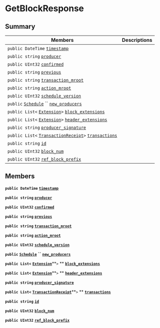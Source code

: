 # GetBlockResponse

## Summary

| Members                                                                                                                                                                                                                                                                  | Descriptions |
| ------------------------------------------------------------------------------------------------------------------------------------------------------------------------------------------------------------------------------------------------------------------------ | ------------ |
| `public DateTime` [`timestamp`](EosSharp--Core--Api--v1--GetBlockResponse.md#class\_eos\_sharp\_1\_1\_core\_1\_1\_api\_1\_1v1\_1\_1\_get\_block\_response\_1a7c1080ad92a1ef4681f70517d1a83f02)                                                                           |              |
| `public string` [`producer`](EosSharp--Core--Api--v1--GetBlockResponse.md#class\_eos\_sharp\_1\_1\_core\_1\_1\_api\_1\_1v1\_1\_1\_get\_block\_response\_1a9a4f7a7230cc3c422e0061ada8fc783f)                                                                              |              |
| `public UInt32` [`confirmed`](EosSharp--Core--Api--v1--GetBlockResponse.md#class\_eos\_sharp\_1\_1\_core\_1\_1\_api\_1\_1v1\_1\_1\_get\_block\_response\_1ac7c07b88e7b33c5ffba1de8f9cb8dcf1)                                                                             |              |
| `public string` [`previous`](EosSharp--Core--Api--v1--GetBlockResponse.md#class\_eos\_sharp\_1\_1\_core\_1\_1\_api\_1\_1v1\_1\_1\_get\_block\_response\_1a0efb59d85b9cfb8a4003fd4d2be02959)                                                                              |              |
| `public string` [`transaction_mroot`](EosSharp--Core--Api--v1--GetBlockResponse.md#class\_eos\_sharp\_1\_1\_core\_1\_1\_api\_1\_1v1\_1\_1\_get\_block\_response\_1a76b7f54a4399a51dabb7c5391b0e91c4)                                                                     |              |
| `public string` [`action_mroot`](EosSharp--Core--Api--v1--GetBlockResponse.md#class\_eos\_sharp\_1\_1\_core\_1\_1\_api\_1\_1v1\_1\_1\_get\_block\_response\_1a79485b4bc2806be07dd949a8a753c88d)                                                                          |              |
| `public UInt32` [`schedule_version`](EosSharp--Core--Api--v1--GetBlockResponse.md#class\_eos\_sharp\_1\_1\_core\_1\_1\_api\_1\_1v1\_1\_1\_get\_block\_response\_1ac514650c46a756b1d6206ae4b23f7261)                                                                      |              |
| `public` [`Schedule`](EosSharp--Core--Api--v1--Schedule.md) `` [`new_producers`](EosSharp--Core--Api--v1--GetBlockResponse.md#class\_eos\_sharp\_1\_1\_core\_1\_1\_api\_1\_1v1\_1\_1\_get\_block\_response\_1ab5d0f938b449ca3131c98672a06e8dd4)                          |              |
| `public List<` [`Extension`](EosSharp--Core--Api--v1--Extension.md)`>` [`block_extensions`](EosSharp--Core--Api--v1--GetBlockResponse.md#class\_eos\_sharp\_1\_1\_core\_1\_1\_api\_1\_1v1\_1\_1\_get\_block\_response\_1aa42b43ccb7d1bc43e99cd0e795e022fc)               |              |
| `public List<` [`Extension`](EosSharp--Core--Api--v1--Extension.md)`>` [`header_extensions`](EosSharp--Core--Api--v1--GetBlockResponse.md#class\_eos\_sharp\_1\_1\_core\_1\_1\_api\_1\_1v1\_1\_1\_get\_block\_response\_1a7c6679d087fa3f34fa7706ca85a4cea0)              |              |
| `public string` [`producer_signature`](EosSharp--Core--Api--v1--GetBlockResponse.md#class\_eos\_sharp\_1\_1\_core\_1\_1\_api\_1\_1v1\_1\_1\_get\_block\_response\_1a27f3fd1dda41724b830f3ddf9a58ec44)                                                                    |              |
| `public List<` [`TransactionReceipt`](EosSharp--Core--Api--v1--TransactionReceipt.md)`>` [`transactions`](EosSharp--Core--Api--v1--GetBlockResponse.md#class\_eos\_sharp\_1\_1\_core\_1\_1\_api\_1\_1v1\_1\_1\_get\_block\_response\_1ad646586986dfa060766204e935efbac6) |              |
| `public string` [`id`](EosSharp--Core--Api--v1--GetBlockResponse.md#class\_eos\_sharp\_1\_1\_core\_1\_1\_api\_1\_1v1\_1\_1\_get\_block\_response\_1ad97b05b88ce9080f35b157cfacc8eb69)                                                                                    |              |
| `public UInt32` [`block_num`](EosSharp--Core--Api--v1--GetBlockResponse.md#class\_eos\_sharp\_1\_1\_core\_1\_1\_api\_1\_1v1\_1\_1\_get\_block\_response\_1a1fd1fe33ccdd650ad8d319a22b799aeb)                                                                             |              |
| `public UInt32` [`ref_block_prefix`](EosSharp--Core--Api--v1--GetBlockResponse.md#class\_eos\_sharp\_1\_1\_core\_1\_1\_api\_1\_1v1\_1\_1\_get\_block\_response\_1a29092619d5cade7058ab31651909caa7)                                                                      |              |

## Members

**`public DateTime`** [**`timestamp`**](EosSharp--Core--Api--v1--GetBlockResponse.md#class\_eos\_sharp\_1\_1\_core\_1\_1\_api\_1\_1v1\_1\_1\_get\_block\_response\_1a7c1080ad92a1ef4681f70517d1a83f02)

**`public string`** [**`producer`**](EosSharp--Core--Api--v1--GetBlockResponse.md#class\_eos\_sharp\_1\_1\_core\_1\_1\_api\_1\_1v1\_1\_1\_get\_block\_response\_1a9a4f7a7230cc3c422e0061ada8fc783f)

**`public UInt32`** [**`confirmed`**](EosSharp--Core--Api--v1--GetBlockResponse.md#class\_eos\_sharp\_1\_1\_core\_1\_1\_api\_1\_1v1\_1\_1\_get\_block\_response\_1ac7c07b88e7b33c5ffba1de8f9cb8dcf1)

**`public string`** [**`previous`**](EosSharp--Core--Api--v1--GetBlockResponse.md#class\_eos\_sharp\_1\_1\_core\_1\_1\_api\_1\_1v1\_1\_1\_get\_block\_response\_1a0efb59d85b9cfb8a4003fd4d2be02959)

**`public string`** [**`transaction_mroot`**](EosSharp--Core--Api--v1--GetBlockResponse.md#class\_eos\_sharp\_1\_1\_core\_1\_1\_api\_1\_1v1\_1\_1\_get\_block\_response\_1a76b7f54a4399a51dabb7c5391b0e91c4)

**`public string`** [**`action_mroot`**](EosSharp--Core--Api--v1--GetBlockResponse.md#class\_eos\_sharp\_1\_1\_core\_1\_1\_api\_1\_1v1\_1\_1\_get\_block\_response\_1a79485b4bc2806be07dd949a8a753c88d)

**`public UInt32`** [**`schedule_version`**](EosSharp--Core--Api--v1--GetBlockResponse.md#class\_eos\_sharp\_1\_1\_core\_1\_1\_api\_1\_1v1\_1\_1\_get\_block\_response\_1ac514650c46a756b1d6206ae4b23f7261)

**`public`** [**`Schedule`**](EosSharp--Core--Api--v1--Schedule.md) **``** [**`new_producers`**](EosSharp--Core--Api--v1--GetBlockResponse.md#class\_eos\_sharp\_1\_1\_core\_1\_1\_api\_1\_1v1\_1\_1\_get\_block\_response\_1ab5d0f938b449ca3131c98672a06e8dd4)

**`public List<`** [**`Extension`**](EosSharp--Core--Api--v1--Extension.md)**`>` ** [**`block_extensions`**](EosSharp--Core--Api--v1--GetBlockResponse.md#class\_eos\_sharp\_1\_1\_core\_1\_1\_api\_1\_1v1\_1\_1\_get\_block\_response\_1aa42b43ccb7d1bc43e99cd0e795e022fc)

**`public List<`** [**`Extension`**](EosSharp--Core--Api--v1--Extension.md)**`>` ** [**`header_extensions`**](EosSharp--Core--Api--v1--GetBlockResponse.md#class\_eos\_sharp\_1\_1\_core\_1\_1\_api\_1\_1v1\_1\_1\_get\_block\_response\_1a7c6679d087fa3f34fa7706ca85a4cea0)

**`public string`** [**`producer_signature`**](EosSharp--Core--Api--v1--GetBlockResponse.md#class\_eos\_sharp\_1\_1\_core\_1\_1\_api\_1\_1v1\_1\_1\_get\_block\_response\_1a27f3fd1dda41724b830f3ddf9a58ec44)

**`public List<`** [**`TransactionReceipt`**](EosSharp--Core--Api--v1--TransactionReceipt.md)**`>` ** [**`transactions`**](EosSharp--Core--Api--v1--GetBlockResponse.md#class\_eos\_sharp\_1\_1\_core\_1\_1\_api\_1\_1v1\_1\_1\_get\_block\_response\_1ad646586986dfa060766204e935efbac6)

**`public string`** [**`id`**](EosSharp--Core--Api--v1--GetBlockResponse.md#class\_eos\_sharp\_1\_1\_core\_1\_1\_api\_1\_1v1\_1\_1\_get\_block\_response\_1ad97b05b88ce9080f35b157cfacc8eb69)

**`public UInt32`** [**`block_num`**](EosSharp--Core--Api--v1--GetBlockResponse.md#class\_eos\_sharp\_1\_1\_core\_1\_1\_api\_1\_1v1\_1\_1\_get\_block\_response\_1a1fd1fe33ccdd650ad8d319a22b799aeb)

**`public UInt32`** [**`ref_block_prefix`**](EosSharp--Core--Api--v1--GetBlockResponse.md#class\_eos\_sharp\_1\_1\_core\_1\_1\_api\_1\_1v1\_1\_1\_get\_block\_response\_1a29092619d5cade7058ab31651909caa7)
